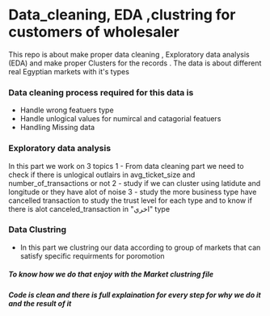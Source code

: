 # Data_cleaning, EDA ,clustring for customers of wholesaler
This repo is about make proper data cleaning , Exploratory data analysis (EDA) and make proper Clusters for the records . The data is about different real Egyptian markets with it's types

### Data cleaning process required for this data is
- Handle wrong featuers type
- Handle unlogical values for numircal and catagorial featuers
- Handling Missing data

### Exploratory data analysis
In this part we work on 3 topics
 1 - From data cleaning part we need to check if there is unlogical outlairs in avg_ticket_size and number_of_transactions or not
 2 - study if we can cluster using latidute and longitude or they have alot of noise
 3 - study the more business type have cancelled transaction to study the trust level for each type and to know if there is alot canceled_transaction in "اخري" type

### Data Clustring
- In this part we clustring our data according to group of markets that can satisfy specific requirments for poromotion

##### To know how we do that enjoy with the Market clustring file
##### Code is clean and there is full explaination for every step for why we do it and the result of it

